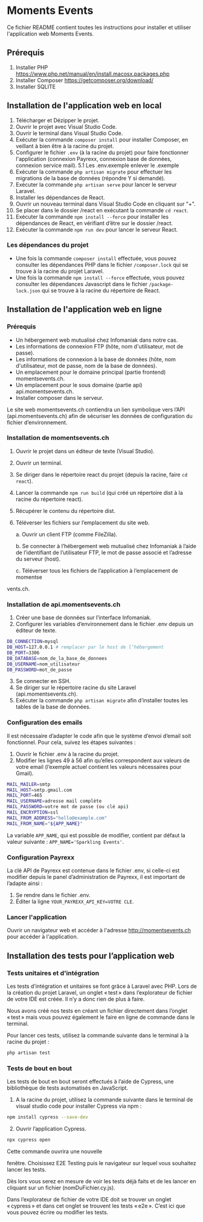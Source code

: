 # Moments Events

Ce fichier README contient toutes les instructions pour installer et utiliser l'application web Moments Events.

## Prérequis
1. Installer PHP https://www.php.net/manual/en/install.macosx.packages.php
2. Installer Composer https://getcomposer.org/download/
3. Installer SQLITE


## Installation de l'application web en local


1. Télécharger et Dézipper le projet.
2. Ouvrir le projet avec Visual Studio Code.
3. Ouvrir le terminal dans Visual Studio Code.
4. Exécuter la commande `composer install` pour installer Composer, en veillant à bien être à la racine du projet.
5. Configurer le fichier `.env` (à la racine du projet) pour faire fonctionner l'application (connexion Payrexx, connexion base de données, connexion service mail).
5.1 Les .env.exemple enlever le .exemple
6. Exécuter la commande `php artisan migrate` pour effectuer les migrations de la base de données (répondre Y si demandé).
7. Exécuter la commande `php artisan serve` pour lancer le serveur Laravel.
8. Installer les dépendances de React.
9. Ouvrir un nouveau terminal dans Visual Studio Code en cliquant sur "+".
10. Se placer dans le dossier /react en exécutant la commande `cd react`.
11. Exécuter la commande `npm install --force` pour installer les dépendances de React, en vérifiant d’être sur le dossier /react.
12. Exécuter la commande `npm run dev` pour lancer le serveur React.

### Les dépendances du projet

* Une fois la commande `composer install` effectuée, vous pouvez consulter les dépendances PHP dans le fichier `/composer.lock` qui se trouve à la racine du projet Laravel.
* Une fois la commande `npm install --force` effectuée, vous pouvez consulter les dépendances Javascript dans le fichier `/package-lock.json` qui se trouve à la racine du répertoire de React.

## Installation de l'application web en ligne

### Prérequis

* Un hébergement web mutualisé chez Infomaniak dans notre cas.
* Les informations de connexion FTP (hôte, nom d'utilisateur, mot de passe).
* Les informations de connexion à la base de données (hôte, nom d'utilisateur, mot de passe, nom de la base de données).
* Un emplacement pour le domaine principal (partie frontend) momentsevents.ch.
* Un emplacement pour le sous domaine (partie api) api.momentsevents.ch.
* Installer composer dans le serveur.

Le site web momentsevents.ch contiendra un lien symbolique vers l’API (api.momentsevents.ch) afin de sécuriser les données de configuration du fichier d’environnement.

### Installation de momentsevents.ch

1. Ouvrir le projet dans un éditeur de texte (Visual Studio).
2. Ouvrir un terminal.
3. Se diriger dans le répertoire react du projet (depuis la racine, faire `cd react`).
4. Lancer la commande `npm run build` (qui créé un répertoire dist à la racine du répertoire react).
5. Récupérer le contenu du répertoire dist.
6. Téléverser les fichiers sur l’emplacement du site web.

    a. Ouvrir un client FTP (comme FileZilla).
    
    b. Se connecter à l’hébergement web mutualisé chez Infomaniak à l’aide de l’identifiant de l’utilisateur FTP, le mot de passe associé et l’adresse du serveur (host).
    
    c. Téléverser tous les fichiers de l’application à l’emplacement de momentse

vents.ch.

### Installation de api.momentsevents.ch

1. Créer une base de données sur l’interface Infomaniak.
2. Configurer les variables d’environnement dans le fichier .env depuis un éditeur de texte.
```bash
DB_CONNECTION=mysql
DB_HOST=127.0.0.1 # remplacer par le host de l’hébergement
DB_PORT=3306
DB_DATABASE=nom_de_la_base_de_donnees
DB_USERNAME=nom_utilisateur
DB_PASSWORD=mot_de_passe
```
3. Se connecter en SSH.
4. Se diriger sur le répertoire racine du site Laravel (api.momentsevents.ch).
5. Exécuter la commande `php artisan migrate` afin d’installer toutes les tables de la base de données.

### Configuration des emails

Il est nécessaire d’adapter le code afin que le système d’envoi d’email soit fonctionnel. Pour cela, suivez les étapes suivantes : 

1. Ouvrir le fichier .env à la racine du projet.
2. Modifier les lignes 49 à 56 afin qu’elles correspondent aux valeurs de votre email (l’exemple actuel contient les valeurs nécessaires pour Gmail).
```bash
MAIL_MAILER=smtp
MAIL_HOST=smtp.gmail.com
MAIL_PORT=465
MAIL_USERNAME=adresse mail complète
MAIL_PASSWORD=votre mot de passe (ou clé api)
MAIL_ENCRYPTION=ssl
MAIL_FROM_ADDRESS="hello@example.com"
MAIL_FROM_NAME="${APP_NAME}"
```
La variable `APP_NAME`, qui est possible de modifier, contient par défaut la valeur suivante : `APP_NAME='Sparkling Events'`.

### Configuration Payrexx

La clé API de Payrexx est contenue dans le fichier .env, si celle-ci est modifier depuis le panel d’administration de Payrexx, il est important de l’adapte ainsi :

1. Se rendre dans le fichier .env.
2. Éditer la ligne `YOUR_PAYREXX_API_KEY=VOTRE CLE`.

### Lancer l'application

Ouvrir un navigateur web et accéder à l'adresse http://momentsevents.ch pour accéder à l'application.

## Installation des tests pour l’application web

### Tests unitaires et d'intégration

Les tests d’intégration et unitaires se font grâce à Laravel avec PHP. Lors de la création du projet Laravel, un onglet « test » dans l’explorateur de fichier de votre IDE est créée. Il n’y a donc rien de plus à faire. 

Nous avons créé nos tests en créant un fichier directement dans l’onglet « test » mais vous pouvez également le faire en ligne de commande dans le terminal.

Pour lancer ces tests, utilisez la commande suivante dans le terminal à la racine du projet : 

```bash
php artisan test
```

### Tests de bout en bout

Les tests de bout en bout seront effectués à l’aide de Cypress, une bibliothèque de tests automatisés en JavaScript.

1. A la racine du projet, utilisez la commande suivante dans le terminal de visual studio code pour installer Cypress via npm : 
```bash
npm install cypress --save-dev
```
2. Ouvrir l’application Cypress.
```bash
npx cypress open
```
Cette commande ouvrira une nouvelle

 fenêtre. Choisissez E2E Testing puis le navigateur sur lequel vous souhaitez lancer les tests.

Dès lors vous serez en mesure de voir les tests déjà faits et de les lancer en cliquant sur un fichier (nomDuFichier.cy.js).

Dans l’explorateur de fichier de votre IDE doit se trouver un onglet « cypress » et dans cet onglet se trouvent les tests « e2e ». C’est ici que vous pouvez écrire ou modifier les tests.
